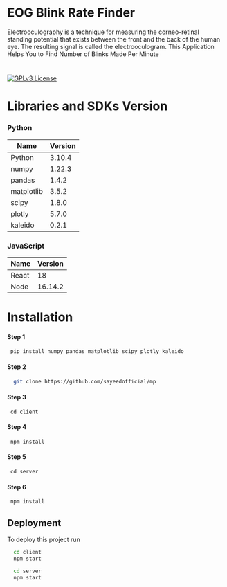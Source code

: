 # EOG Blink Rate Finder

Electrooculography is a technique for measuring the corneo-retinal standing potential that exists between the front and the back of the human eye. The resulting signal is called the electrooculogram.
This Application Helps You to Find Number of Blinks Made Per Minute

#

[![GPLv3 License](https://img.shields.io/badge/License-GPL%20v3-yellow.svg)](https://opensource.org/licenses/)

# Libraries and SDKs Version

### Python

| Name       | Version |
| ---------- | ------- |
| Python     | 3.10.4  |
| numpy      | 1.22.3  |
| pandas     | 1.4.2   |
| matplotlib | 3.5.2   |
| scipy      | 1.8.0   |
| plotly     | 5.7.0   |
| kaleido    | 0.2.1   |

### JavaScript

| Name  | Version |
| ----- | ------- |
| React | 18      |
| Node  | 16.14.2 |

# Installation

#### Step 1

```
 pip install numpy pandas matplotlib scipy plotly kaleido
```

#### Step 2

```bash
  git clone https://github.com/sayeedofficial/mp
```

#### Step 3

```
 cd client
```

#### Step 4

```
 npm install
```

#### Step 5

```
 cd server
```

#### Step 6

```
 npm install
```

## Deployment

To deploy this project run

```bash
  cd client
  npm start
```

```bash
  cd server
  npm start
```
